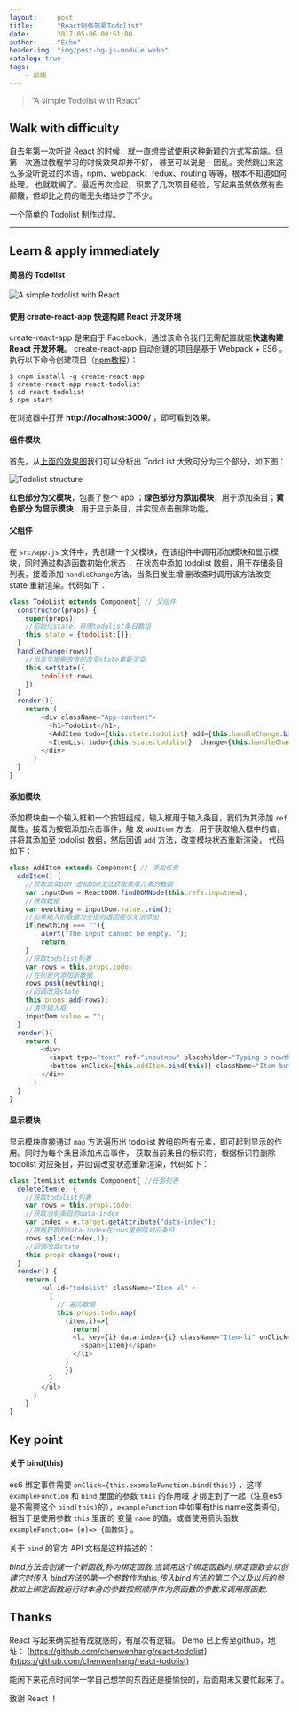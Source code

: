 ```yaml
---
layout:     post
title:      "React制作简易Todolist"
date:       2017-05-06 09:51:00
author:     "Echo"
header-img: "img/post-bg-js-module.webp"
catalog: true
tags:
    - 前端
---
```


> “A simple Todolist with React”

## Walk with difficulty

自去年第一次听说 React 的时候，就一直想尝试使用这种新颖的方式写前端。但第一次通过教程学习的时候效果却并不好，
甚至可以说是一团乱。突然跳出来这么多没听说过的术语，npm、webpack、redux、routing 等等，根本不知道如何处理，
也就耽搁了。最近再次捡起，积累了几次项目经验，写起来虽然依然有些颠簸，但却比之前的毫无头绪进步了不少。

一个简单的 Todolist 制作过程。

---
## Learn & apply immediately 

#### 简易的 Todolist

<p id = "TodoList"></p>

![A simple todolist with React]({{site.baseurl}}/img/in-post/post-3-todolist.gif "TodoList")

#### 使用 create-react-app 快速构建 React 开发环境

create-react-app 是来自于 Facebook，通过该命令我们无需配置就能**快速构建 React 开发环境**。
create-react-app 自动创建的项目是基于 Webpack + ES6 。
执行以下命令创建项目（[npm教程](http://www.runoob.com/nodejs/nodejs-npm.html)）：

```
$ cnpm install -g create-react-app
$ create-react-app react-todolist
$ cd react-todolist
$ npm start
```

在浏览器中打开 **http://localhost:3000/** ，即可看到效果。

#### 组件模块

首先，从[上面的效果图](#TodoList)我们可以分析出 TodoList 大致可分为三个部分，如下图：

![Todolist structure]({{site.baseurl}}/img/in-post/post-3-structure.png "Structure")

**红色部分为父模块**，包裹了整个 app ；**绿色部分为添加模块**，用于添加条目；**黄色部分
为显示模块**，用于显示条目，并实现点击删除功能。

#### 父组件

在 `src/app.js` 文件中，先创建一个父模块，在该组件中调用添加模块和显示模块，同时通过构造函数初始化状态
，在状态中添加 todolist 数组，用于存储条目列表，接着添加 `handleChange`方法，当条目发生增
删改查时调用该方法改变 state 重新渲染。代码如下：

```javascript
class TodoList extends Component{ // 父组件
  constructor(props) {
    super(props);
    //初始化state，存储todolist条目数组
    this.state = {todolist:[]};
  }
  handleChange(rows){
    //当发生增删改查时改变state重新渲染
    this.setState({
        todolist:rows
    });
  }
  render(){
    return (
        <div className="App-content">
          <h1>TodoList</h1>,
          <AddItem todo={this.state.todolist} add={this.handleChange.bind(this)} />
          <ItemList todo={this.state.todolist}  change={this.handleChange.bind(this)} />
        </div>
      )
  }
}
```

#### 添加模块

添加模块由一个输入框和一个按钮组成，输入框用于输入条目，我们为其添加 `ref` 属性。接着为按钮添加点击事件，触
发 `addItem` 方法，用于获取输入框中的值，并将其添加至 todolist 数组，然后回调 `add` 方法，改变模块状态重新渲染，
代码如下：

```javascript
class AddItem extends Component{ // 添加任务
  addItem() {
    //获取真实DOM 虚拟DOM无法获取表单元素的数据
    var inputDom = ReactDOM.findDOMNode(this.refs.inputnew);
    //获取数据
    var newthing = inputDom.value.trim();
    //如果输入的数据为空值则返回提示无法添加
    if(newthing === ""){
        alert("The input cannot be empty. ");
        return;
    }
    //获取todolist列表
    var rows = this.props.todo;
    //在列表内添加新数据
    rows.push(newthing);
    //回调改变state
    this.props.add(rows);
    //清空输入框
    inputDom.value = "";
  }
  render(){
    return (
        <div>
          <input type="text" ref="inputnew" placeholder="Typing a newthing todo , click the item to delete." className="Item-input" />,
          <button onClick={this.addItem.bind(this)} className="Item-button"> Add </button>
        </div>
      )
  }
}
```

#### 显示模块

显示模块直接通过 `map` 方法遍历出 todolist 数组的所有元素，即可起到显示的作用。同时为每个条目添加点击事件，
获取当前条目的标识符，根据标识符删除 todolist 对应条目，并回调改变状态重新渲染，代码如下：

```javascript
class ItemList extends Component{ //任务列表
  deleteItem(e) {
    //获取todolist列表
    var rows = this.props.todo;
    //获取当前条目的data-index
    var index = e.target.getAttribute("data-index");
    //根据获取的data-index在rows里删除对应条目
    rows.splice(index,1);
    //回调改变state
    this.props.change(rows);
  }
  render() {
    return (
        <ul id="todolist" className="Item-ul" >
          {
            // 遍历数据
            this.props.todo.map(
              (item,i)=>{
                return(
                <li key={i} data-index={i} className="Item-li" onClick={this.deleteItem.bind(this)} > 
                  <span>{item}</span>
                </li>
              )
              })
          }
        </ul>
      )
    }
}
```
## Key point

#### 关于 bind(this)

es6 绑定事件需要 `onClick={this.exampleFunction.bind(this)}` ，这样 `exampleFunction` 和 `bind` 里面的参数 `this`  的作用域
才绑定到了一起（注意es5是不需要这个 `bind(this)`的），`exampleFunction` 中如果有this.name这类语句，相当于是使用参数 `this` 里面的
变量 `name` 的值，或者使用箭头函数 `exampleFunction= (e)=> {函数体}` 。

关于 `bind` 的官方 API 文档是这样描述的：

<cite>bind方法会创建一个新函数,称为绑定函数.当调用这个绑定函数时,绑定函数会以创建它时传入
bind方法的第一个参数作为this,传入bind方法的第二个以及以后的参数加上绑定函数运行时本身的参数按照顺序作为原函数的参数来调用原函数.</cite>

## Thanks

React 写起来确实挺有成就感的，有层次有逻辑。 Demo 已上传至github，地址：
[https://github.com/chenwenhang/react-todolist](https://github.com/chenwenhang/react-todolist)

能闲下来花点时间学一学自己想学的东西还是挺愉快的，后面期末又要忙起来了。

致谢 React ！

